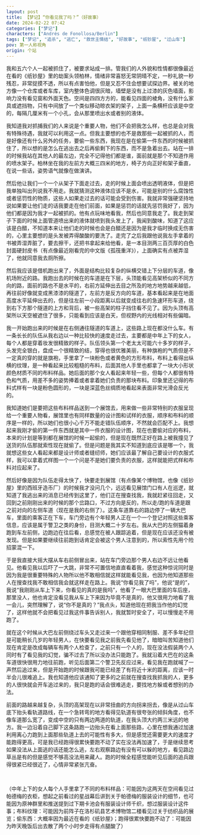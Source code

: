 ```yaml
---
layout: post
title: 【梦记】“你看见我了吗？”（好故事）
date: 2024-02-22 07:42
categories: ["梦记"]
characters: ["Andrés de Fonollosa/Berlin"]
tags: ["梦记", "追杀", "逃亡", "救世主情结", "好故事", "纸钞屋", "过山车"]
pov: 第一人称视角
origin: 个站
---
```


我和五六个人一起被抓住了，被要求站成一排。管我们的人外貌和性情都很像最近在看的《纸钞屋》里的劫案头领柏林，情绪非常喜怒无常阴晴不定，一秒礼貌一秒残忍，非常捉摸不透，所以有点害怕他，但是又忍不住会想要试探边界。被关的地方像一个仓库或者车库，室内整体色调很灰暗，墙壁是没有上过漆的灰色墙面，影响力没有看见窗和外面天色。空间是四四方方的，能看见四面的棱角，没有什么家具或遮挡物，只有中间放了一个类似移动晾衣架的架子，上面一条横杆应该是中空的，每隔几厘米有一个小孔，会从那里喷出水或者别的液体。

我知道我对抓捕我们的人来说是个重要人物，他们不会把我怎么样，也总是会对我有特殊待遇，我就可以利用这一点。但我主要想的也不是救那些一起被抓的人，而是好像还有什么另外的任务，要偷一些东西，我现在是在偷第一件东西的时候被抓住了，所以想的是怎么在逃出去之后再偷剩下的东西，而不是急着出去。站在一排的时候我站在其他人的最左边，完全不记得他们都是谁，面前就是那个不知道作用的喷水架子。柏林坐在我的左前方大概三四米的地方，椅子方向正好和架子垂直，在说一些话，姿势语气就像在做演讲。

然后他让我们一个一个从架子下面走过去，走的时候上面会喷出透明液体，但是把我单独叫出列说我不用走。我就猜测这种液体应该不是水，可能是别的什么腐蚀性或者惩罚性的物质，这些人如果走过去的话可能会受到伤害。我就非常强硬坚持地说如果要让他们走的话我要走在他们前面，如果是惩罚的话就先惩罚我好了，因为他们都是因为我才一起被抓的。他有点玩味地看我，然后也同意我走了。我走到架子下面的时候上面管道喷出来的液体就喷到我头发上了，我闻到酸味，知道了这应该是白醋，不知道本来让他们走的时候也会是白醋还是因为是我才临时换成无伤害的，心里主要想的是头发被弄得酸酸的要洗了。走完了之后我跟他说我左手拿着的书被弄湿弄脏了，要去擦干，还把书拿起来给他看，是一本目测两三百页厚的白色封面硬封皮书（有点像最近刚看完的中文版《孤筏重洋》），上面确实有点被弄湿了，他就同意我去厕所擦。

然后我应该是借机跑出来了，外面是结构比较复杂的纵横交错上下分层的车道，像机场附近的路。我跑出去的时候在的车道是在下层，头顶能看见高架桥似的不同方向的路，面前的路也不是水平的，右前方延伸出去目之所及的地方地势越来越低，再往前好像就变成黑漆漆的隧道了，左前方是反方向的车道，基本看起来是在地面高度水平延伸出去的，但是往左前一小段距离以后就变成往右的急速环形车道，绕到右下方那个隧道的上方和背后，被一些高架的柱子挡住看不见了。因为头顶有高架所以天空被遮住了很多，只能看到应该是白天，但视野内的光线相对有些偏暗。

我一开始跑出来的时候是在右侧通往隧道的车道上，这些路上现在都没什么车。有一条长长的队伍从我右边以一种比较快的速度走过去，主要都是中年上下的女人，每个人都是穿着妆发很精致的样子。队伍领头第一个老太太可能六十多岁的样子，头发完全银白，盘成一个很精致的结，穿得也很优雅美丽，有种旗袍的气质但是不一定真的穿的就是旗袍，手里拿了一块粉色或者黄色的方形布料，布料上看得出纵横的纹理，是一种看起来比较粗糙的布料，后面其他人手里也都拿了一块大小形状颜色材质不同的布料样品。她后面的那个女人看起来年轻一些，但每个人都很有特色和气质，用差不多的姿势捧着或者拿着她们负责的那块布料。印象里还记得的布料式样有一块是粉色圆形的，一块是深蓝色丝绸质地看起来表面非常光滑会反光的。

我知道她们是要把这些布料样品送到一个展馆去，用来做一些非常特别的衣服呈现给一个重要人物看，展馆里也有同样数量的设计图和试样的衣服，顺序和布料的顺序是一样的，所以她们也很小心千万不能走错队伍顺序，不然就会匹配不上。我想起来我刚才偷的第一件东西就是其中一件衣服的设计图，现在也要偷对应的布料，本来的计划是等到都在展馆的时候一起偷的，但是现在既然正好在路上被我撞见了送货的队伍那就索性现在就偷了。但是问题是我其实不知道到底应该是哪一个，我就想这些女人看起来都是设计师或者缝纫师，她们应该最了解自己要设计的衣服式样，我可以拿着式样图一个一个问是不是她们要负责的衣服，这样就能把式样和布料对应起来了。

然后好像是因为队伍走得太快了，快要走到展馆（有点像某个博物馆，也像《纸钞屋》里的西班牙造币厂）的时候我才没问几个，远远看见展馆门口有人在巡逻，就知道了我逃出来的消息已经传到这里了，他们正在搜查找我，我就赶紧往回走，又回到之前刚刚出来的时候的那个岔路口，不过方向是反的，所以走/跑的车道是跟之前对向的左侧车道（现在是我的右侧了）。这条车道靠右的路边停了一辆大巴车，里面的乘客正在下车，车门旁边有个年轻男人正在一个一个登记对照这些乘客信息，应该是属于警卫之类的身份，目测大概二十岁左右。我从大巴的左侧猫着身跑到车左前侧，边跑边在往后看，总感觉在被人跟踪追着，但是现在应该还没有被发现。但是如果要继续往前跑到话肯定会被这个男人注意到的，所以索性先用个险招蒙混一下。

于是我直接大摇大摆从车右前侧冒出来，站在车门旁边那个男人右边不远让他看见。他看见我以后吓了一大跳，非常不可置信地直直看着我，感觉这种惊诧同时是因为我是很重要特殊的人物所以他不敢相信就这样就能看见我，也因为他知道那些人在搜查找我不敢相信我会就这样走在路上。我说“你看见我了吗”，他说“是的”，我说“我刚刚从车上下来，你看见的真的是我吗”，他看了一眼大巴里面的车后座，那里没人，他也肯定没看见我从车上下来因为毕竟不是真的，他又很用力地看了我一会儿，突然理解了，说“你不是真的？”我点头，知道他现在把我当作他的幻觉了，这样他就不会把看见过我这件事告诉别人，我就暂时安全了，可以慢慢走不用跑了。

就在这个时候从大巴左前侧绕过车头又走过来一个跟他穿相同制服、差不多年纪但是可能稍长几岁的年轻男人，在快要看见我之前我先看见他了，暗暗叫苦知道他们现在肯定是改成每辆车有两个人检查了，之前只有一个人的，现在没法假装两个人同时有了看见我的幻觉，骗不过去了所以没办法只能跑了。我就沿着大巴在的这条车道很快很用力地往前跑，听见后面第二个警卫先反应过来，看见我在跑就喊了一声然后追过来，但是开始跑的时候跟我可能已经差了有将近十米的距离，应该一时半会儿很难追上。我也知道他应该通知了更多的之前就在搜查找我抓我的人，更多的人很快就会开车追过来的，我只是跑的话会很难逃走，要找地方躲或者想别的办法。

前面的路越来越复杂，头顶的高架现在以非常扭曲的方向拐来拐去，像是从过山车底下抬头看轨道路线，在一个急转弯的地方看得见轨道有很夸张的倾斜角度，也不像车道那么宽了，变成中空的只有两边两道的轨道，在我头顶大约两三米远的地方。我一边沿着自己脚下这条路跑一边抬头在看上面那些路，心里在想我通过加速利用离心力跑到上面那些轨道上去的可能性有多大，但是感觉还需要更大的速度才能跑得更高，可是我已经跑得很累快要跑不动了实在没法再加速了，于是继续思考如果没法从上面逃的话还能怎么逃，左右观察路边有没有可以躲的地方，看见路边草丛是有的但是感觉不够高没法用来藏人。跑的时候全程感觉能听见后面的追兵跟得很紧已经很近了，心情非常紧张亢奋。

<br>

（中年上下的女人每个人手里拿了不同的布料样品：可能因为这两天在空间看见过帕德梅的衣柜，想起之前看过的星战幕后讲到关于帕德梅的服装设计的细节，也可能因为原神群里和推送提到过下期卡池会有服装设计师千织，想过服装设计这件事；布料纹理：可能因为前阵子在洛杉矶县艺术博物馆二楼看见过关于纺织品的展览；偷东西：大概率因为最近在看的《纸钞屋》；跑得很累快要跑不动了：可能因为昨天晚饭后出去散了两个小时步走得有点腿酸了）
